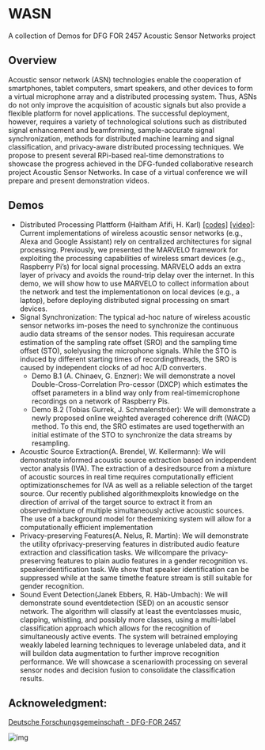 # WASN
A collection of Demos for DFG FOR 2457 Acoustic Sensor Networks project

## Overview
Acoustic sensor network (ASN) technologies enable the cooperation of smartphones, tablet
computers, smart speakers, and other devices to form a virtual microphone array and a distributed
processing system. Thus, ASNs do not only improve the acquisition of acoustic signals but also
provide a flexible platform for novel applications. The successful deployment, however, requires
a variety of technological solutions such as distributed signal enhancement and beamforming,
sample-accurate signal synchronization, methods for distributed machine learning and signal
classification, and privacy-aware distributed processing techniques.
We propose to present several RPi-based real-time demonstrations to showcase the progress achieved
in the DFG-funded collaborative research project Acoustic Sensor Networks. In case of a virtual
conference we will prepare and present demonstration videos.


## Demos

  - Distributed Processing Plattform (Haitham Afifi, H. Karl) [[codes]](https://github.com/CN-UPB/MARVELO) [[video]](https://drive.google.com/file/d/1FhXeoun40hiU3WRceljSOrwO5wBEkZ5Y/view?usp=sharing): Current implementations of wireless acoustic sensor networks (e.g., Alexa and Google Assistant) rely on centralized architectures for signal processing. Previously, we presented the MARVELO framework for exploiting the processing capabilities of wireless smart devices (e.g., Raspberry Pi’s) for local signal processing. MARVELO adds an extra layer of privacy and avoids the round-trip delay over the internet. In this demo, we will show how to use MARVELO to collect information about the network and test the implementationon on local devices (e.g., a laptop), before deploying distributed signal processing on smart devices.
  - Signal Synchronization: The typical ad-hoc nature of wireless acoustic sensor networks im-poses the need to synchronize the continuous audio data streams of the sensor nodes. This requiresan accurate estimation of the sampling rate offset (SRO) and the sampling time offset (STO), solelyusing the microphone signals. While the STO is induced by different starting times of recordingthreads, the SRO is caused by independent clocks of ad hoc A/D converters.
    - Demo B.1 (A. Chinaev, G. Enzner): We will demonstrate a novel Double-Cross-Correlation Pro-cessor (DXCP) which estimates the offset parameters in a blind way only from real-timemicrophone recordings on a network of Raspberry Pis.
    - Demo B.2 (Tobias Gurrek, J. Schmalenströer): We will demonstrate a newly proposed online weighted averaged coherence drift (WACD) method. To this end, the SRO estimates are used togetherwith an initial estimate of the STO to synchronize the data streams by resampling.
  - Acoustic Source Extraction(A. Brendel, W. Kellermann): We will demonstrate informed acoustic source extraction based on independent vector analysis (IVA). The extraction of a desiredsource from a mixture of acoustic sources in real time requires computationally efficient optimizationschemes for IVA as well as a reliable selection of the target source. Our recently published algorithmexploits knowledge on the direction of arrival of the target source to extract it from an observedmixture of multiple simultaneously active acoustic sources. The use of a background model for thedemixing system will allow for a computationally efficient implementation
  - Privacy-preserving Features(A. Nelus, R. Martin):  We will demonstrate the utility ofprivacy-preserving features in distributed audio feature extraction and classification tasks. We willcompare the privacy-preserving features to plain audio features in a gender recognition vs. speakeridentification task. We show that speaker identification can be suppressed while at the same timethe feature stream is still suitable for gender recognition.
  - Sound Event Detection(Janek Ebbers, R. Häb-Umbach): We will demonstrate sound eventdetection (SED) on an acoustic sensor network.  The algorithm will classify at least the eventclasses music, clapping, whistling, and possibly more classes, using a multi-label classification approach which allows for the recognition of simultaneously active events.  The system will betrained employing weakly labeled learning techniques to leverage unlabeled data, and it will buildon data augmentation to further improve recognition performance. We will showcase a scenariowith processing on several sensor nodes and decision fusion to consolidate the classification results.

## Acknoweledgment:


[Deutsche Forschungsgemeinschaft - DFG-FOR 2457](https://www.uni-paderborn.de/asn/)

![img](https://www.uni-paderborn.de/fileadmin/_processed_/9/2/csm_ASNLogo_c443ce161b.png)
